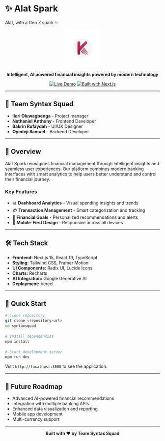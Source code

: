 # ✨ Alat Spark
Alat, with a Gen Z spark ✨

<div align="center">
  <img src="public/logo.webp" alt="Alat Spark Logo" width="120" height="120"/>
  
  **Intelligent, AI powered financial insights powered by modern technology**
  
  [![Live Demo](https://img.shields.io/badge/Live-Demo-brightgreen)](https://alat-spark.vercel.app/)
  [![Built with Next.js](https://img.shields.io/badge/Built%20with-Next.js-black)](https://nextjs.org/)
</div>

---

## 👥 Team Syntax Squad
- **Ilori Oluwagbenga** - Project manager
- **Nathaniel Anthony** - Frontend Developer  
- **Bakrin Rufaydah** - UI/UX Designer
- **Oyedeji Samuel** - Backend Developer

---

## 🎯 Overview

Alat Spark reimagines financial management through intelligent insights and seamless user experiences. Our platform combines modern banking interfaces with smart analytics to help users better understand and control their financial journey.

### Key Features
- 📊 **Dashboard Analytics** - Visual spending insights and trends
- 💳 **Transaction Management** - Smart categorization and tracking
- 🎯 **Financial Goals** - Personalized recommendations and alerts
- 📱 **Mobile-First Design** - Responsive across all devices

---

## 🛠️ Tech Stack

- **Frontend:** Next.js 15, React 19, TypeScript
- **Styling:** Tailwind CSS, Framer Motion
- **UI Components:** Radix UI, Lucide Icons
- **Charts:** Recharts
- **AI Integration:** Google Generative AI
- **Deployment:** Vercel

---

## 🚀 Quick Start

```bash
# Clone repository
git clone <repository-url>
cd syntaxsquad

# Install dependencies
npm install

# Start development server
npm run dev
```

Visit `http://localhost:3000` to see the application.

---

## 🔮 Future Roadmap

- Advanced AI-powered financial recommendations
- Integration with multiple banking APIs
- Enhanced data visualization and reporting
- Mobile app development
- Multi-currency support

---

<div align="center">
  <strong>Built with ❤️ by Team Syntax Squad</strong>
</div>
